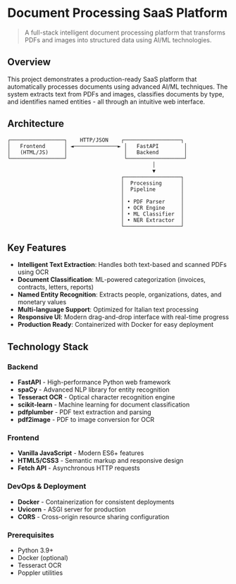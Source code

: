 # Document Processing SaaS Platform

> A full-stack intelligent document processing platform that transforms PDFs and images into structured data using AI/ML technologies.

## Overview

This project demonstrates a production-ready SaaS platform that automatically processes documents using advanced AI/ML techniques. The system extracts text from PDFs and images, classifies documents by type, and identifies named entities - all through an intuitive web interface.

## Architecture

```
┌─────────────────┐    HTTP/JSON    ┌──────────────────┐
│   Frontend      │ ◄──────────────► │   FastAPI        │
│   (HTML/JS)     │                  │   Backend        │
└─────────────────┘                  └──────────────────┘
                                              │
                                              ▼
                                    ┌──────────────────┐
                                    │  Processing      │
                                    │  Pipeline        │
                                    │                  │
                                    │ • PDF Parser     │
                                    │ • OCR Engine     │
                                    │ • ML Classifier  │
                                    │ • NER Extractor  │
                                    └──────────────────┘
```

## Key Features

- **Intelligent Text Extraction**: Handles both text-based and scanned PDFs using OCR
- **Document Classification**: ML-powered categorization (invoices, contracts, letters, reports)
- **Named Entity Recognition**: Extracts people, organizations, dates, and monetary values
- **Multi-language Support**: Optimized for Italian text processing
- **Responsive UI**: Modern drag-and-drop interface with real-time progress
- **Production Ready**: Containerized with Docker for easy deployment

## Technology Stack

### Backend
- **FastAPI** - High-performance Python web framework
- **spaCy** - Advanced NLP library for entity recognition
- **Tesseract OCR** - Optical character recognition engine
- **scikit-learn** - Machine learning for document classification
- **pdfplumber** - PDF text extraction and parsing
- **pdf2image** - PDF to image conversion for OCR

### Frontend
- **Vanilla JavaScript** - Modern ES6+ features
- **HTML5/CSS3** - Semantic markup and responsive design
- **Fetch API** - Asynchronous HTTP requests

### DevOps & Deployment
- **Docker** - Containerization for consistent deployments
- **Uvicorn** - ASGI server for production
- **CORS** - Cross-origin resource sharing configuration

### Prerequisites
- Python 3.9+
- Docker (optional)
- Tesseract OCR
- Poppler utilities

